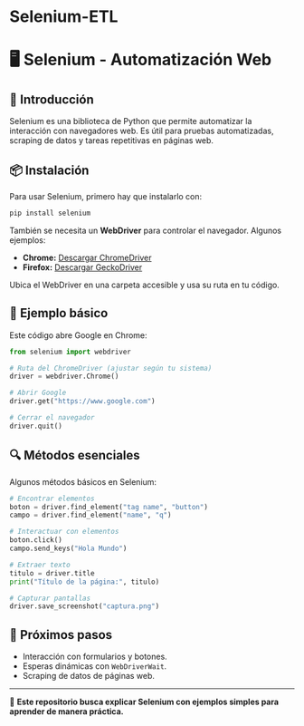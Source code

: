 # Selenium-ETL

# 🖥️ Selenium - Automatización Web

## 🚀 Introducción
Selenium es una biblioteca de Python que permite automatizar la interacción con navegadores web. Es útil para pruebas automatizadas, scraping de datos y tareas repetitivas en páginas web.

## 📦 Instalación
Para usar Selenium, primero hay que instalarlo con:

```sh
pip install selenium
```

También se necesita un **WebDriver** para controlar el navegador. Algunos ejemplos:
- **Chrome:** [Descargar ChromeDriver](https://sites.google.com/chromium.org/driver/)
- **Firefox:** [Descargar GeckoDriver](https://github.com/mozilla/geckodriver/releases)

Ubica el WebDriver en una carpeta accesible y usa su ruta en tu código.

## 📜 Ejemplo básico
Este código abre Google en Chrome:

```python
from selenium import webdriver

# Ruta del ChromeDriver (ajustar según tu sistema)
driver = webdriver.Chrome()

# Abrir Google
driver.get("https://www.google.com")

# Cerrar el navegador
driver.quit()
```

## 🔍 Métodos esenciales
Algunos métodos básicos en Selenium:

```python
# Encontrar elementos
boton = driver.find_element("tag name", "button")
campo = driver.find_element("name", "q")

# Interactuar con elementos
boton.click()
campo.send_keys("Hola Mundo")

# Extraer texto
titulo = driver.title
print("Título de la página:", titulo)

# Capturar pantallas
driver.save_screenshot("captura.png")
```

## 🎯 Próximos pasos
- Interacción con formularios y botones.
- Esperas dinámicas con `WebDriverWait`.
- Scraping de datos de páginas web.

---
📌 **Este repositorio busca explicar Selenium con ejemplos simples para aprender de manera práctica.**

